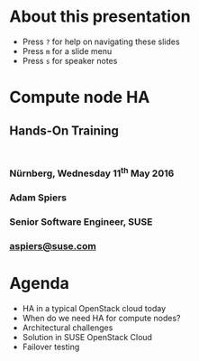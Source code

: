 <!-- .slide: data-state="normal" id="about" data-timing="0" -->
# About this presentation

*   Press `?` for help on navigating these slides
*   Press `m` for a slide menu
*   Press `s` for speaker notes <br />


<!-- .slide: data-state="cover" id="cover-page" data-menu-title="Compute node HA" data-timing="20" -->
<div class="title">
    <h1>Compute node HA</h1>
    <h2 style="margin-bottom: 50px;">Hands-On Training</h2>
    <h3>
        Nürnberg, Wednesday 11<sup>th</sup> May 2016
    </h3>
</div>

<div class="row presenter">
    <div class="col-md-6">
        <h3 class="name">Adam Spiers</h3>
        <h3 class="job-title">Senior Software Engineer, SUSE</h3>
        <h3 class="email"><a href="mailto:aspiers@suse.com">aspiers@suse.com</a></h3>
    </div>
</div>


<!-- .slide: data-state="normal" id="agenda" data-timing="30" -->
# Agenda

*   HA in a typical OpenStack cloud today
*   When do we need HA for compute nodes?
*   Architectural challenges
*   Solution in SUSE OpenStack Cloud
*   Failover testing
